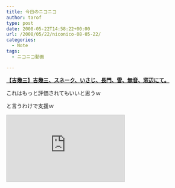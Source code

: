 ```yaml
---
title: 今日のニコニコ
author: tarof
type: post
date: 2008-05-22T14:58:22+00:00
url: /2008/05/22/niconico-08-05-22/
categories:
  - Note
tags:
  - ニコニコ動画

---
```

[**【吉幾三】吉幾三、スネーク、いさじ、長門、雪、無音、窓辺にて。**][1]
  
これはもっと評価されてもいいと思うｗ
  
と言うわけで支援ｗ
  
<iframe width="312" height="176" src="http://www.nicovideo.jp/thumb/sm3226691" scrolling="no" style="border:solid 1px #CCC;" frameborder="0"></iframe>

 [1]: http://www.nicovideo.jp/watch/sm3226691